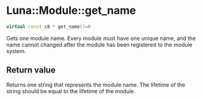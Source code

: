 # Luna::Module::get_name

```c++
virtual const c8 * get_name()=0
```

Gets one module name. Every module must have one unique name, and the name cannot changed after the module has been registered to the module system. 



## Return value
Returns one string that represents the module name. The lifetime of the string should be equal to the lifetime of the module. 


